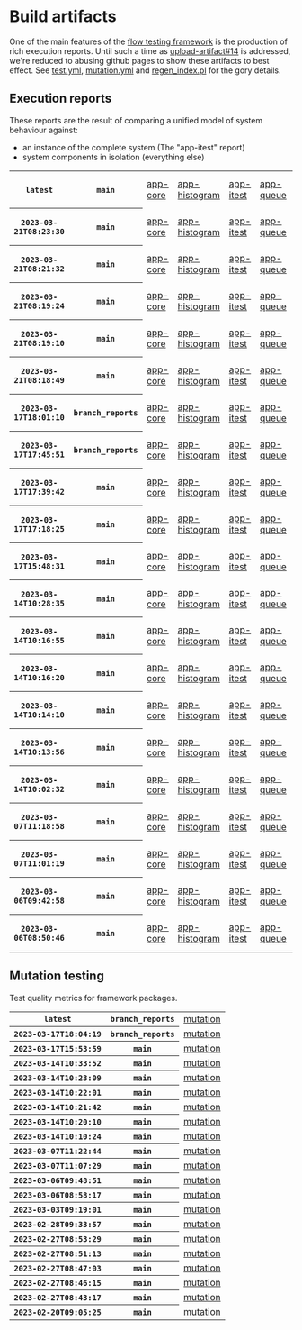 # Build artifacts

One of the main features of the [flow testing framework](https://github.com/Mastercard/flow) is the production of rich execution reports.
Until such a time as [upload-artifact#14](https://github.com/actions/upload-artifact/issues/14) is addressed, we're reduced to abusing github pages to show these artifacts to best effect.
See [test.yml](https://github.com/Mastercard/flow/blob/main/.github/workflows/test.yml), [mutation.yml](https://github.com/Mastercard/flow/blob/main/.github/workflows/mutation.yml) and [regen_index.pl](https://github.com/Mastercard/flow/blob/pages/regen_index.pl) for the gory details.

## Execution reports

These reports are the result of comparing a unified model of system behaviour against:
 * an instance of the complete system (The "app-itest" report)
 * system components in isolation (everything else)

<!-- start:execution -->
<table>
	<tbody>
		<tr> <th><code>latest</code></th>
			 <th><code>main</code></th>
			<td><a href="execution/latest/flow_execution_reports/example/app-core/target/mctf/latest/index.html">app-core</a></td>
			<td><a href="execution/latest/flow_execution_reports/example/app-histogram/target/mctf/latest/index.html">app-histogram</a></td>
			<td><a href="execution/latest/flow_execution_reports/example/app-itest/target/mctf/latest/index.html">app-itest</a></td>
			<td><a href="execution/latest/flow_execution_reports/example/app-queue/target/mctf/latest/index.html">app-queue</a></td>
			<td><a href="execution/latest/flow_execution_reports/example/app-store/target/mctf/latest/index.html">app-store</a></td>
			<td><a href="execution/latest/flow_execution_reports/example/app-ui/target/mctf/latest/index.html">app-ui</a></td>
			<td><a href="execution/latest/flow_execution_reports/example/app-web-ui/target/mctf/latest/index.html">app-web-ui</a></td>
		</tr>
		<tr> <th><code>2023-03-21T08:23:30</code></th>
			 <th><code>main</code></th>
			<td><a href="execution/1679387010/flow_execution_reports/example/app-core/target/mctf/latest/index.html">app-core</a></td>
			<td><a href="execution/1679387010/flow_execution_reports/example/app-histogram/target/mctf/latest/index.html">app-histogram</a></td>
			<td><a href="execution/1679387010/flow_execution_reports/example/app-itest/target/mctf/latest/index.html">app-itest</a></td>
			<td><a href="execution/1679387010/flow_execution_reports/example/app-queue/target/mctf/latest/index.html">app-queue</a></td>
			<td><a href="execution/1679387010/flow_execution_reports/example/app-store/target/mctf/latest/index.html">app-store</a></td>
			<td><a href="execution/1679387010/flow_execution_reports/example/app-ui/target/mctf/latest/index.html">app-ui</a></td>
			<td><a href="execution/1679387010/flow_execution_reports/example/app-web-ui/target/mctf/latest/index.html">app-web-ui</a></td>
		</tr>
		<tr> <th><code>2023-03-21T08:21:32</code></th>
			 <th><code>main</code></th>
			<td><a href="execution/1679386892/flow_execution_reports/example/app-core/target/mctf/latest/index.html">app-core</a></td>
			<td><a href="execution/1679386892/flow_execution_reports/example/app-histogram/target/mctf/latest/index.html">app-histogram</a></td>
			<td><a href="execution/1679386892/flow_execution_reports/example/app-itest/target/mctf/latest/index.html">app-itest</a></td>
			<td><a href="execution/1679386892/flow_execution_reports/example/app-queue/target/mctf/latest/index.html">app-queue</a></td>
			<td><a href="execution/1679386892/flow_execution_reports/example/app-store/target/mctf/latest/index.html">app-store</a></td>
			<td><a href="execution/1679386892/flow_execution_reports/example/app-ui/target/mctf/latest/index.html">app-ui</a></td>
			<td><a href="execution/1679386892/flow_execution_reports/example/app-web-ui/target/mctf/latest/index.html">app-web-ui</a></td>
		</tr>
		<tr> <th><code>2023-03-21T08:19:24</code></th>
			 <th><code>main</code></th>
			<td><a href="execution/1679386764/flow_execution_reports/example/app-core/target/mctf/latest/index.html">app-core</a></td>
			<td><a href="execution/1679386764/flow_execution_reports/example/app-histogram/target/mctf/latest/index.html">app-histogram</a></td>
			<td><a href="execution/1679386764/flow_execution_reports/example/app-itest/target/mctf/latest/index.html">app-itest</a></td>
			<td><a href="execution/1679386764/flow_execution_reports/example/app-queue/target/mctf/latest/index.html">app-queue</a></td>
			<td><a href="execution/1679386764/flow_execution_reports/example/app-store/target/mctf/latest/index.html">app-store</a></td>
			<td><a href="execution/1679386764/flow_execution_reports/example/app-ui/target/mctf/latest/index.html">app-ui</a></td>
			<td><a href="execution/1679386764/flow_execution_reports/example/app-web-ui/target/mctf/latest/index.html">app-web-ui</a></td>
		</tr>
		<tr> <th><code>2023-03-21T08:19:10</code></th>
			 <th><code>main</code></th>
			<td><a href="execution/1679386750/flow_execution_reports/example/app-core/target/mctf/latest/index.html">app-core</a></td>
			<td><a href="execution/1679386750/flow_execution_reports/example/app-histogram/target/mctf/latest/index.html">app-histogram</a></td>
			<td><a href="execution/1679386750/flow_execution_reports/example/app-itest/target/mctf/latest/index.html">app-itest</a></td>
			<td><a href="execution/1679386750/flow_execution_reports/example/app-queue/target/mctf/latest/index.html">app-queue</a></td>
			<td><a href="execution/1679386750/flow_execution_reports/example/app-store/target/mctf/latest/index.html">app-store</a></td>
			<td><a href="execution/1679386750/flow_execution_reports/example/app-ui/target/mctf/latest/index.html">app-ui</a></td>
			<td><a href="execution/1679386750/flow_execution_reports/example/app-web-ui/target/mctf/latest/index.html">app-web-ui</a></td>
		</tr>
		<tr> <th><code>2023-03-21T08:18:49</code></th>
			 <th><code>main</code></th>
			<td><a href="execution/1679386729/flow_execution_reports/example/app-core/target/mctf/latest/index.html">app-core</a></td>
			<td><a href="execution/1679386729/flow_execution_reports/example/app-histogram/target/mctf/latest/index.html">app-histogram</a></td>
			<td><a href="execution/1679386729/flow_execution_reports/example/app-itest/target/mctf/latest/index.html">app-itest</a></td>
			<td><a href="execution/1679386729/flow_execution_reports/example/app-queue/target/mctf/latest/index.html">app-queue</a></td>
			<td><a href="execution/1679386729/flow_execution_reports/example/app-store/target/mctf/latest/index.html">app-store</a></td>
			<td><a href="execution/1679386729/flow_execution_reports/example/app-ui/target/mctf/latest/index.html">app-ui</a></td>
			<td><a href="execution/1679386729/flow_execution_reports/example/app-web-ui/target/mctf/latest/index.html">app-web-ui</a></td>
		</tr>
		<tr> <th><code>2023-03-17T18:01:10</code></th>
			 <th><code>branch_reports</code></th>
			<td><a href="execution/1679076070/flow_execution_reports/example/app-core/target/mctf/latest/index.html">app-core</a></td>
			<td><a href="execution/1679076070/flow_execution_reports/example/app-histogram/target/mctf/latest/index.html">app-histogram</a></td>
			<td><a href="execution/1679076070/flow_execution_reports/example/app-itest/target/mctf/latest/index.html">app-itest</a></td>
			<td><a href="execution/1679076070/flow_execution_reports/example/app-queue/target/mctf/latest/index.html">app-queue</a></td>
			<td><a href="execution/1679076070/flow_execution_reports/example/app-store/target/mctf/latest/index.html">app-store</a></td>
			<td><a href="execution/1679076070/flow_execution_reports/example/app-ui/target/mctf/latest/index.html">app-ui</a></td>
			<td><a href="execution/1679076070/flow_execution_reports/example/app-web-ui/target/mctf/latest/index.html">app-web-ui</a></td>
		</tr>
		<tr> <th><code>2023-03-17T17:45:51</code></th>
			 <th><code>branch_reports</code></th>
			<td><a href="execution/1679075151/flow_execution_reports/example/app-core/target/mctf/latest/index.html">app-core</a></td>
			<td><a href="execution/1679075151/flow_execution_reports/example/app-histogram/target/mctf/latest/index.html">app-histogram</a></td>
			<td><a href="execution/1679075151/flow_execution_reports/example/app-itest/target/mctf/latest/index.html">app-itest</a></td>
			<td><a href="execution/1679075151/flow_execution_reports/example/app-queue/target/mctf/latest/index.html">app-queue</a></td>
			<td><a href="execution/1679075151/flow_execution_reports/example/app-store/target/mctf/latest/index.html">app-store</a></td>
			<td><a href="execution/1679075151/flow_execution_reports/example/app-ui/target/mctf/latest/index.html">app-ui</a></td>
			<td><a href="execution/1679075151/flow_execution_reports/example/app-web-ui/target/mctf/latest/index.html">app-web-ui</a></td>
		</tr>
		<tr> <th><code>2023-03-17T17:39:42</code></th>
			 <th><code>main</code></th>
			<td><a href="execution/1679074782/flow_execution_reports/example/app-core/target/mctf/latest/index.html">app-core</a></td>
			<td><a href="execution/1679074782/flow_execution_reports/example/app-histogram/target/mctf/latest/index.html">app-histogram</a></td>
			<td><a href="execution/1679074782/flow_execution_reports/example/app-itest/target/mctf/latest/index.html">app-itest</a></td>
			<td><a href="execution/1679074782/flow_execution_reports/example/app-queue/target/mctf/latest/index.html">app-queue</a></td>
			<td><a href="execution/1679074782/flow_execution_reports/example/app-store/target/mctf/latest/index.html">app-store</a></td>
			<td><a href="execution/1679074782/flow_execution_reports/example/app-ui/target/mctf/latest/index.html">app-ui</a></td>
			<td><a href="execution/1679074782/flow_execution_reports/example/app-web-ui/target/mctf/latest/index.html">app-web-ui</a></td>
		</tr>
		<tr> <th><code>2023-03-17T17:18:25</code></th>
			 <th><code>main</code></th>
			<td><a href="execution/1679073505/flow_execution_reports/example/app-core/target/mctf/latest/index.html">app-core</a></td>
			<td><a href="execution/1679073505/flow_execution_reports/example/app-histogram/target/mctf/latest/index.html">app-histogram</a></td>
			<td><a href="execution/1679073505/flow_execution_reports/example/app-itest/target/mctf/latest/index.html">app-itest</a></td>
			<td><a href="execution/1679073505/flow_execution_reports/example/app-queue/target/mctf/latest/index.html">app-queue</a></td>
			<td><a href="execution/1679073505/flow_execution_reports/example/app-store/target/mctf/latest/index.html">app-store</a></td>
			<td><a href="execution/1679073505/flow_execution_reports/example/app-ui/target/mctf/latest/index.html">app-ui</a></td>
			<td><a href="execution/1679073505/flow_execution_reports/example/app-web-ui/target/mctf/latest/index.html">app-web-ui</a></td>
		</tr>
		<tr> <th><code>2023-03-17T15:48:31</code></th>
			 <th><code>main</code></th>
			<td><a href="execution/1679068111/flow_execution_reports/example/app-core/target/mctf/latest/index.html">app-core</a></td>
			<td><a href="execution/1679068111/flow_execution_reports/example/app-histogram/target/mctf/latest/index.html">app-histogram</a></td>
			<td><a href="execution/1679068111/flow_execution_reports/example/app-itest/target/mctf/latest/index.html">app-itest</a></td>
			<td><a href="execution/1679068111/flow_execution_reports/example/app-queue/target/mctf/latest/index.html">app-queue</a></td>
			<td><a href="execution/1679068111/flow_execution_reports/example/app-store/target/mctf/latest/index.html">app-store</a></td>
			<td><a href="execution/1679068111/flow_execution_reports/example/app-ui/target/mctf/latest/index.html">app-ui</a></td>
			<td><a href="execution/1679068111/flow_execution_reports/example/app-web-ui/target/mctf/latest/index.html">app-web-ui</a></td>
		</tr>
		<tr> <th><code>2023-03-14T10:28:35</code></th>
			 <th><code>main</code></th>
			<td><a href="execution/1678789715/flow_execution_reports/example/app-core/target/mctf/latest/index.html">app-core</a></td>
			<td><a href="execution/1678789715/flow_execution_reports/example/app-histogram/target/mctf/latest/index.html">app-histogram</a></td>
			<td><a href="execution/1678789715/flow_execution_reports/example/app-itest/target/mctf/latest/index.html">app-itest</a></td>
			<td><a href="execution/1678789715/flow_execution_reports/example/app-queue/target/mctf/latest/index.html">app-queue</a></td>
			<td><a href="execution/1678789715/flow_execution_reports/example/app-store/target/mctf/latest/index.html">app-store</a></td>
			<td><a href="execution/1678789715/flow_execution_reports/example/app-ui/target/mctf/latest/index.html">app-ui</a></td>
			<td><a href="execution/1678789715/flow_execution_reports/example/app-web-ui/target/mctf/latest/index.html">app-web-ui</a></td>
		</tr>
		<tr> <th><code>2023-03-14T10:16:55</code></th>
			 <th><code>main</code></th>
			<td><a href="execution/1678789015/flow_execution_reports/example/app-core/target/mctf/latest/index.html">app-core</a></td>
			<td><a href="execution/1678789015/flow_execution_reports/example/app-histogram/target/mctf/latest/index.html">app-histogram</a></td>
			<td><a href="execution/1678789015/flow_execution_reports/example/app-itest/target/mctf/latest/index.html">app-itest</a></td>
			<td><a href="execution/1678789015/flow_execution_reports/example/app-queue/target/mctf/latest/index.html">app-queue</a></td>
			<td><a href="execution/1678789015/flow_execution_reports/example/app-store/target/mctf/latest/index.html">app-store</a></td>
			<td><a href="execution/1678789015/flow_execution_reports/example/app-ui/target/mctf/latest/index.html">app-ui</a></td>
			<td><a href="execution/1678789015/flow_execution_reports/example/app-web-ui/target/mctf/latest/index.html">app-web-ui</a></td>
		</tr>
		<tr> <th><code>2023-03-14T10:16:20</code></th>
			 <th><code>main</code></th>
			<td><a href="execution/1678788980/flow_execution_reports/example/app-core/target/mctf/latest/index.html">app-core</a></td>
			<td><a href="execution/1678788980/flow_execution_reports/example/app-histogram/target/mctf/latest/index.html">app-histogram</a></td>
			<td><a href="execution/1678788980/flow_execution_reports/example/app-itest/target/mctf/latest/index.html">app-itest</a></td>
			<td><a href="execution/1678788980/flow_execution_reports/example/app-queue/target/mctf/latest/index.html">app-queue</a></td>
			<td><a href="execution/1678788980/flow_execution_reports/example/app-store/target/mctf/latest/index.html">app-store</a></td>
			<td><a href="execution/1678788980/flow_execution_reports/example/app-ui/target/mctf/latest/index.html">app-ui</a></td>
			<td><a href="execution/1678788980/flow_execution_reports/example/app-web-ui/target/mctf/latest/index.html">app-web-ui</a></td>
		</tr>
		<tr> <th><code>2023-03-14T10:14:10</code></th>
			 <th><code>main</code></th>
			<td><a href="execution/1678788850/flow_execution_reports/example/app-core/target/mctf/latest/index.html">app-core</a></td>
			<td><a href="execution/1678788850/flow_execution_reports/example/app-histogram/target/mctf/latest/index.html">app-histogram</a></td>
			<td><a href="execution/1678788850/flow_execution_reports/example/app-itest/target/mctf/latest/index.html">app-itest</a></td>
			<td><a href="execution/1678788850/flow_execution_reports/example/app-queue/target/mctf/latest/index.html">app-queue</a></td>
			<td><a href="execution/1678788850/flow_execution_reports/example/app-store/target/mctf/latest/index.html">app-store</a></td>
			<td><a href="execution/1678788850/flow_execution_reports/example/app-ui/target/mctf/latest/index.html">app-ui</a></td>
			<td><a href="execution/1678788850/flow_execution_reports/example/app-web-ui/target/mctf/latest/index.html">app-web-ui</a></td>
		</tr>
		<tr> <th><code>2023-03-14T10:13:56</code></th>
			 <th><code>main</code></th>
			<td><a href="execution/1678788836/flow_execution_reports/example/app-core/target/mctf/latest/index.html">app-core</a></td>
			<td><a href="execution/1678788836/flow_execution_reports/example/app-histogram/target/mctf/latest/index.html">app-histogram</a></td>
			<td><a href="execution/1678788836/flow_execution_reports/example/app-itest/target/mctf/latest/index.html">app-itest</a></td>
			<td><a href="execution/1678788836/flow_execution_reports/example/app-queue/target/mctf/latest/index.html">app-queue</a></td>
			<td><a href="execution/1678788836/flow_execution_reports/example/app-store/target/mctf/latest/index.html">app-store</a></td>
			<td><a href="execution/1678788836/flow_execution_reports/example/app-ui/target/mctf/latest/index.html">app-ui</a></td>
			<td><a href="execution/1678788836/flow_execution_reports/example/app-web-ui/target/mctf/latest/index.html">app-web-ui</a></td>
		</tr>
		<tr> <th><code>2023-03-14T10:02:32</code></th>
			 <th><code>main</code></th>
			<td><a href="execution/1678788152/flow_execution_reports/example/app-core/target/mctf/latest/index.html">app-core</a></td>
			<td><a href="execution/1678788152/flow_execution_reports/example/app-histogram/target/mctf/latest/index.html">app-histogram</a></td>
			<td><a href="execution/1678788152/flow_execution_reports/example/app-itest/target/mctf/latest/index.html">app-itest</a></td>
			<td><a href="execution/1678788152/flow_execution_reports/example/app-queue/target/mctf/latest/index.html">app-queue</a></td>
			<td><a href="execution/1678788152/flow_execution_reports/example/app-store/target/mctf/latest/index.html">app-store</a></td>
			<td><a href="execution/1678788152/flow_execution_reports/example/app-ui/target/mctf/latest/index.html">app-ui</a></td>
			<td><a href="execution/1678788152/flow_execution_reports/example/app-web-ui/target/mctf/latest/index.html">app-web-ui</a></td>
		</tr>
		<tr> <th><code>2023-03-07T11:18:58</code></th>
			 <th><code>main</code></th>
			<td><a href="execution/1678187938/flow_execution_reports/example/app-core/target/mctf/latest/index.html">app-core</a></td>
			<td><a href="execution/1678187938/flow_execution_reports/example/app-histogram/target/mctf/latest/index.html">app-histogram</a></td>
			<td><a href="execution/1678187938/flow_execution_reports/example/app-itest/target/mctf/latest/index.html">app-itest</a></td>
			<td><a href="execution/1678187938/flow_execution_reports/example/app-queue/target/mctf/latest/index.html">app-queue</a></td>
			<td><a href="execution/1678187938/flow_execution_reports/example/app-store/target/mctf/latest/index.html">app-store</a></td>
			<td><a href="execution/1678187938/flow_execution_reports/example/app-ui/target/mctf/latest/index.html">app-ui</a></td>
			<td><a href="execution/1678187938/flow_execution_reports/example/app-web-ui/target/mctf/latest/index.html">app-web-ui</a></td>
		</tr>
		<tr> <th><code>2023-03-07T11:01:19</code></th>
			 <th><code>main</code></th>
			<td><a href="execution/1678186879/flow_execution_reports/example/app-core/target/mctf/latest/index.html">app-core</a></td>
			<td><a href="execution/1678186879/flow_execution_reports/example/app-histogram/target/mctf/latest/index.html">app-histogram</a></td>
			<td><a href="execution/1678186879/flow_execution_reports/example/app-itest/target/mctf/latest/index.html">app-itest</a></td>
			<td><a href="execution/1678186879/flow_execution_reports/example/app-queue/target/mctf/latest/index.html">app-queue</a></td>
			<td><a href="execution/1678186879/flow_execution_reports/example/app-store/target/mctf/latest/index.html">app-store</a></td>
			<td><a href="execution/1678186879/flow_execution_reports/example/app-ui/target/mctf/latest/index.html">app-ui</a></td>
			<td><a href="execution/1678186879/flow_execution_reports/example/app-web-ui/target/mctf/latest/index.html">app-web-ui</a></td>
		</tr>
		<tr> <th><code>2023-03-06T09:42:58</code></th>
			 <th><code>main</code></th>
			<td><a href="execution/1678095778/flow_execution_reports/example/app-core/target/mctf/latest/index.html">app-core</a></td>
			<td><a href="execution/1678095778/flow_execution_reports/example/app-histogram/target/mctf/latest/index.html">app-histogram</a></td>
			<td><a href="execution/1678095778/flow_execution_reports/example/app-itest/target/mctf/latest/index.html">app-itest</a></td>
			<td><a href="execution/1678095778/flow_execution_reports/example/app-queue/target/mctf/latest/index.html">app-queue</a></td>
			<td><a href="execution/1678095778/flow_execution_reports/example/app-store/target/mctf/latest/index.html">app-store</a></td>
			<td><a href="execution/1678095778/flow_execution_reports/example/app-ui/target/mctf/latest/index.html">app-ui</a></td>
			<td><a href="execution/1678095778/flow_execution_reports/example/app-web-ui/target/mctf/latest/index.html">app-web-ui</a></td>
		</tr>
		<tr> <th><code>2023-03-06T08:50:46</code></th>
			 <th><code>main</code></th>
			<td><a href="execution/1678092646/flow_execution_reports/example/app-core/target/mctf/latest/index.html">app-core</a></td>
			<td><a href="execution/1678092646/flow_execution_reports/example/app-histogram/target/mctf/latest/index.html">app-histogram</a></td>
			<td><a href="execution/1678092646/flow_execution_reports/example/app-itest/target/mctf/latest/index.html">app-itest</a></td>
			<td><a href="execution/1678092646/flow_execution_reports/example/app-queue/target/mctf/latest/index.html">app-queue</a></td>
			<td><a href="execution/1678092646/flow_execution_reports/example/app-store/target/mctf/latest/index.html">app-store</a></td>
			<td><a href="execution/1678092646/flow_execution_reports/example/app-ui/target/mctf/latest/index.html">app-ui</a></td>
			<td><a href="execution/1678092646/flow_execution_reports/example/app-web-ui/target/mctf/latest/index.html">app-web-ui</a></td>
		</tr>
	</tbody>
</table>
<!-- end:execution -->

## Mutation testing

Test quality metrics for framework packages.

<!-- start:mutation -->
<table>
	<tbody>
		<tr> <th><code>latest</code></th>
			 <th><code>branch_reports</code></th>
			<td><a href="mutation/latest/mutation_report/index.html">mutation</a></td>
		</tr>
		<tr> <th><code>2023-03-17T18:04:19</code></th>
			 <th><code>branch_reports</code></th>
			<td><a href="mutation/1679076259/mutation_report/index.html">mutation</a></td>
		</tr>
		<tr> <th><code>2023-03-17T15:53:59</code></th>
			 <th><code>main</code></th>
			<td><a href="mutation/1679068439/mutation_report/index.html">mutation</a></td>
		</tr>
		<tr> <th><code>2023-03-14T10:33:52</code></th>
			 <th><code>main</code></th>
			<td><a href="mutation/1678790032/mutation_report/index.html">mutation</a></td>
		</tr>
		<tr> <th><code>2023-03-14T10:23:09</code></th>
			 <th><code>main</code></th>
			<td><a href="mutation/1678789389/mutation_report/index.html">mutation</a></td>
		</tr>
		<tr> <th><code>2023-03-14T10:22:01</code></th>
			 <th><code>main</code></th>
			<td><a href="mutation/1678789321/mutation_report/index.html">mutation</a></td>
		</tr>
		<tr> <th><code>2023-03-14T10:21:42</code></th>
			 <th><code>main</code></th>
			<td><a href="mutation/1678789302/mutation_report/index.html">mutation</a></td>
		</tr>
		<tr> <th><code>2023-03-14T10:20:10</code></th>
			 <th><code>main</code></th>
			<td><a href="mutation/1678789210/mutation_report/index.html">mutation</a></td>
		</tr>
		<tr> <th><code>2023-03-14T10:10:24</code></th>
			 <th><code>main</code></th>
			<td><a href="mutation/1678788624/mutation_report/index.html">mutation</a></td>
		</tr>
		<tr> <th><code>2023-03-07T11:22:44</code></th>
			 <th><code>main</code></th>
			<td><a href="mutation/1678188164/mutation_report/index.html">mutation</a></td>
		</tr>
		<tr> <th><code>2023-03-07T11:07:29</code></th>
			 <th><code>main</code></th>
			<td><a href="mutation/1678187249/mutation_report/index.html">mutation</a></td>
		</tr>
		<tr> <th><code>2023-03-06T09:48:51</code></th>
			 <th><code>main</code></th>
			<td><a href="mutation/1678096131/mutation_report/index.html">mutation</a></td>
		</tr>
		<tr> <th><code>2023-03-06T08:58:17</code></th>
			 <th><code>main</code></th>
			<td><a href="mutation/1678093097/mutation_report/index.html">mutation</a></td>
		</tr>
		<tr> <th><code>2023-03-03T09:19:01</code></th>
			 <th><code>main</code></th>
			<td><a href="mutation/1677835141/mutation_report/index.html">mutation</a></td>
		</tr>
		<tr> <th><code>2023-02-28T09:33:57</code></th>
			 <th><code>main</code></th>
			<td><a href="mutation/1677576837/mutation_report/index.html">mutation</a></td>
		</tr>
		<tr> <th><code>2023-02-27T08:53:29</code></th>
			 <th><code>main</code></th>
			<td><a href="mutation/1677488009/mutation_report/index.html">mutation</a></td>
		</tr>
		<tr> <th><code>2023-02-27T08:51:13</code></th>
			 <th><code>main</code></th>
			<td><a href="mutation/1677487873/mutation_report/index.html">mutation</a></td>
		</tr>
		<tr> <th><code>2023-02-27T08:47:03</code></th>
			 <th><code>main</code></th>
			<td><a href="mutation/1677487623/mutation_report/index.html">mutation</a></td>
		</tr>
		<tr> <th><code>2023-02-27T08:46:15</code></th>
			 <th><code>main</code></th>
			<td><a href="mutation/1677487575/mutation_report/index.html">mutation</a></td>
		</tr>
		<tr> <th><code>2023-02-27T08:43:17</code></th>
			 <th><code>main</code></th>
			<td><a href="mutation/1677487397/mutation_report/index.html">mutation</a></td>
		</tr>
		<tr> <th><code>2023-02-20T09:05:25</code></th>
			 <th><code>main</code></th>
			<td><a href="mutation/1676883925/mutation_report/index.html">mutation</a></td>
		</tr>
	</tbody>
</table>
<!-- end:mutation -->
